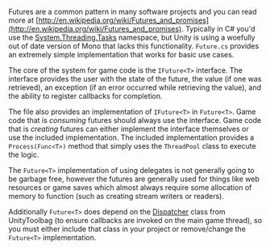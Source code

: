 Futures are a common pattern in many software projects and you can read more at [http://en.wikipedia.org/wiki/Futures_and_promises](http://en.wikipedia.org/wiki/Futures_and_promises). Typically in C# you'd use the [System.Threading.Tasks](http://msdn.microsoft.com/en-us/library/vstudio/system.threading.tasks(v=vs.110).aspx) namespace, but Unity is using a woefully out of date version of Mono that lacks this functionality. `Future.cs` provides an extremely simple implementation that works for basic use cases.

The core of the system for game code is the `IFuture<T>` interface. The interface provides the user with the state of the future, the value (if one was retrieved), an exception (if an error occurred while retrieving the value), and the ability to register callbacks for completion.

The file also provides an implementation of `IFuture<T>` in `Future<T>`. Game code that is _consuming_ futures should always use the interface. Game code that is _creating_ futures can either implement the interface themselves or use the included implementation. The included implementation provides a `Process(Func<T>)` method that simply uses the `ThreadPool` class to execute the logic.

The `Future<T>` implementation of using delegates is not generally going to be garbage free, however the futures are generally used for things like web resources or game saves which almost always require some allocation of memory to function (such as creating stream writers or readers).

Additionally `Future<T>` does depend on the [Dispatcher](https://github.com/nickgravelyn/UnityToolbag/tree/master/Dispatcher) class from UnityToolbag (to ensure callbacks are invoked on the main game thread), so you must either include that class in your project or remove/change the `Future<T>` implementation.
